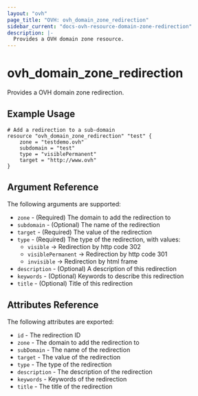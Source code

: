 ```yaml
---
layout: "ovh"
page_title: "OVH: ovh_domain_zone_redirection"
sidebar_current: "docs-ovh-resource-domain-zone-redirection"
description: |-
  Provides a OVH domain zone resource.
---
```


# ovh_domain_zone_redirection

Provides a OVH domain zone redirection.

## Example Usage

```hcl
# Add a redirection to a sub-domain
resource "ovh_domain_zone_redirection" "test" {
    zone = "testdemo.ovh"
    subdomain = "test"
    type = "visiblePermanent"
    target = "http://www.ovh"
}
```

## Argument Reference

The following arguments are supported:

* `zone` - (Required) The domain to add the redirection to
* `subdomain` - (Optional) The name of the redirection
* `target` - (Required) The value of the redirection
* `type` - (Required) The type of the redirection, with values:
  * `visible` -> Redirection by http code 302
  * `visiblePermanent` -> Redirection by http code 301
  * `invisible` -> Redirection by html frame
* `description` - (Optional) A description of this redirection
* `keywords` - (Optional) Keywords to describe this redirection
* `title` - (Optional) Title of this redirection

## Attributes Reference

The following attributes are exported:

* `id` - The redirection ID
* `zone` - The domain to add the redirection to
* `subDomain` - The name of the redirection
* `target` - The value of the redirection
* `type` - The type of the redirection
* `description` - The description of the redirection
* `keywords` - Keywords  of the redirection
* `title` - The title of the redirection
